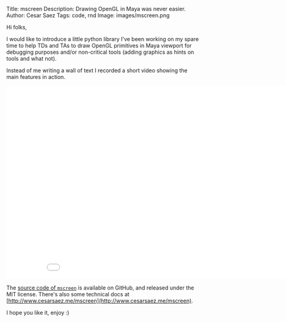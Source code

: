Title: mscreen
Description: Drawing OpenGL in Maya was never easier.
Author: Cesar Saez
Tags: code, rnd
Image: images/mscreen.png

Hi folks,

I would like to introduce a little python library I've been working on my spare
time to help TDs and TAs to draw OpenGL primitives in Maya viewport for
debugging purposes and/or non-critical tools (adding graphics as hints on tools
and what not).

Instead of me writing a wall of text I recorded a short video showing the main
features in action.

<div class="flex-video widescreen">
<iframe src="//player.vimeo.com/video/172564385?title=0&amp;byline=0&amp;portrait=0" width="900" height="506" frameborder="0" webkitallowfullscreen mozallowfullscreen allowfullscreen></iframe>
</div>


The [source code of `mscreen`](https://github.com/csaez/mscreen) is available
on GitHub, and released under the MIT license. There's also some technical docs
at [http://www.cesarsaez.me/mscreen](http://www.cesarsaez.me/mscreen).


I hope you like it, enjoy :)
